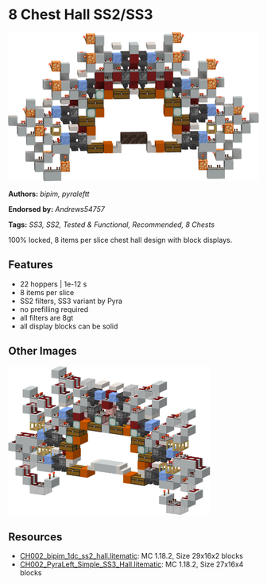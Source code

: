 # 8 Chest Hall SS2/SS3
<img alt="bimip_1dc_8item.png" src="images/bimip_1dc_8item.png?raw=1" height="300px">

**Authors:** *bipim, pyraleftt*

**Endorsed by:** *Andrews54757*

**Tags:** *SS3, SS2, Tested & Functional, Recommended, 8 Chests*

100% locked, 8 items per slice chest hall design with block displays.

## Features
- 22 hoppers | 1e-12 s
- 8 items per slice
- SS2 filters, SS3 variant by Pyra
- no prefilling required
- all filters are 8gt
- all display blocks can be solid

## Other Images
<img src="images/PyraLeft_SS3_Hall.png?raw=1" height="300px">

## Resources
- [CH002_bipim_1dc_ss2_hall.litematic](attachments/CH002_bipim_1dc_ss2_hall.litematic): MC 1.18.2, Size 29x16x2 blocks
- [CH002_PyraLeft_Simple_SS3_Hall.litematic](attachments/CH002_PyraLeft_Simple_SS3_Hall.litematic): MC 1.18.2, Size 27x16x4 blocks
